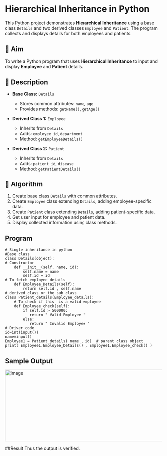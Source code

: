 # Hierarchical Inheritance in Python

This Python project demonstrates **Hierarchical Inheritance** using a base class `Details` and two derived classes `Employee` and `Patient`. The program collects and displays details for both employees and patients.

## 🎯 Aim

To write a Python program that uses **Hierarchical Inheritance** to input and display **Employee** and **Patient** details.

## 📘 Description

- **Base Class:** `Details`
  - Stores common attributes: `name`, `age`
  - Provides methods: `getName()`, `getAge()`

- **Derived Class 1:** `Employee`
  - Inherits from `Details`
  - Adds: `employee_id`, `department`
  - Method: `getEmployeeDetails()`

- **Derived Class 2:** `Patient`
  - Inherits from `Details`
  - Adds: `patient_id`, `disease`
  - Method: `getPatientDetails()`

## 🧠 Algorithm

1. Create base class `Details` with common attributes.
2. Create `Employee` class extending `Details`, adding employee-specific data.
3. Create `Patient` class extending `Details`, adding patient-specific data.
4. Get user input for employee and patient data.
5. Display collected information using class methods.

## Program
~~~
# Single inheritance in python
#Base class
class Details(object): 
# Constructor 
    def __init__(self, name, id): 
        self.name = name 
        self.id = id
# To fetch employee details 
    def Employee_Details(self): 
        return self.id , self.name
# derived class or the sub class
class Patient_details(Employee_details): 
    # To check if this  is a valid employee 
    def Employee_check(self): 
        if self.id > 500000:
           return " Valid Employee "
        else:
           return " Invalid Employee "
# Driver code 
id=int(input())
name=input()
Employee1 = Patient_details( name , id)  # parent class object
print( Employee1.Employee_Details() , Employee1.Employee_check() ) 
~~~
## Sample Output
<img width="811" height="229" alt="image" src="https://github.com/user-attachments/assets/c7ce9114-9cc3-4586-a672-1f749b467d4d" />

##Result
Thus the output is verified.


